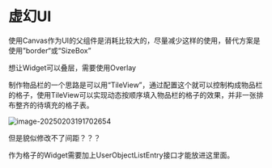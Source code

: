 # 虚幻UI

使用Canvas作为UI的父组件是消耗比较大的，尽量减少这样的使用，替代方案是使用”border“或“SizeBox”



想让Widget可以叠层，需要使用Overlay



​	制作物品栏的一个思路是可以用“TileView”，通过配置这个就可以控制构成物品栏的格子，使用TileView可以实现动态按顺序填入物品栏的格子的效果，并非一张排布整齐的待填充的格子表。

![image-20250203191702654](C:/Users/Max1122Chen/AppData/Roaming/Typora/typora-user-images/image-20250203191702654.png)

但是貌似修改不了间距？？？

作为格子的Widget需要加上UserObjectListEntry接口才能放进这里面。